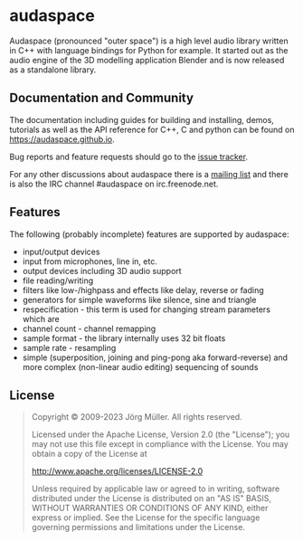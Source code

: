 audaspace
=========

Audaspace (pronounced "outer space") is a high level audio library written in C++ with language bindings for Python for example. It started out as the audio engine of the 3D modelling application Blender and is now released as a standalone library.

Documentation and Community
---------------------------

The documentation including guides for building and installing, demos, tutorials as well as the API reference for C++, C and python can be found on https://audaspace.github.io.

Bug reports and feature requests should go to the [issue tracker](https://github.com/audaspace/audaspace/issues).

For any other discussions about audaspace there is a [mailing list](https://groups.google.com/forum/#!forum/audaspace) and there is also the IRC channel #audaspace on irc.freenode.net.

Features
--------

The following (probably incomplete) features are supported by audaspace:

* input/output devices
 * input from microphones, line in, etc.
 * output devices including 3D audio support
* file reading/writing
* filters like low-/highpass and effects like delay, reverse or fading
* generators for simple waveforms like silence, sine and triangle
* respecification - this term is used for changing stream parameters which are
 * channel count - channel remapping
 * sample format - the library internally uses 32 bit floats
 * sample rate - resampling
* simple (superposition, joining and ping-pong aka forward-reverse) and more complex (non-linear audio editing) sequencing of sounds

License
-------

> Copyright © 2009-2023 Jörg Müller. All rights reserved.
>
> Licensed under the Apache License, Version 2.0 (the "License");
> you may not use this file except in compliance with the License.
> You may obtain a copy of the License at
>
>   http://www.apache.org/licenses/LICENSE-2.0
>
> Unless required by applicable law or agreed to in writing, software
> distributed under the License is distributed on an "AS IS" BASIS,
> WITHOUT WARRANTIES OR CONDITIONS OF ANY KIND, either express or implied.
> See the License for the specific language governing permissions and
> limitations under the License.
